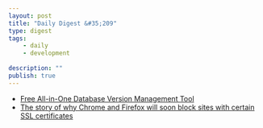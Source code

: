 ```yaml
---
layout: post
title: "Daily Digest &#35;209"
type: digest
tags: 
    - daily
    - development
    
description: ""
publish: true
---
```


- [Free All-in-One Database Version Management Tool](https://dbngin.com/)
- [The story of why Chrome and Firefox will soon block sites with certain SSL certificates](https://www.templarbit.com/blog/2018/09/07/the-story-of-why-chrome-and-firefox-will-soon-block-sites-with-certain-ssl-certificates/)